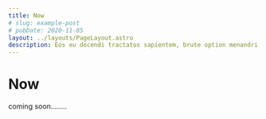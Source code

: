 ```yaml
---
title: Now
# slug: example-post
# pubDate: 2020-11-05
layout: ../layouts/PageLayout.astro
description: Eos eu docendi tractatos sapientem, brute option menandri in vix, quando vivendo accommodare te ius. Nec melius fastidii constituam id, viderer theophrastus ad sit, hinc semper periculis cum id. Noluisse postulant assentior est in
---
```



# Now

coming soon........
